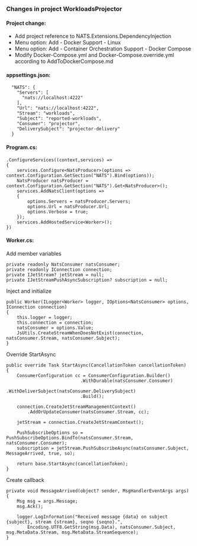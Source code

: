 ### Changes in project WorkloadsProjector
  
#### Project change:  
- Add project reference to NATS.Extensions.DependencyInjection  
- Menu option: Add - Docker Support - Linux  
- Menu option: Add - Container Orchestration Support - Docker Compose  
- Modify Docker-Compose.yml and Docker-Compose.override.yml according to AddToDockerCompose.md  
  
#### appsettings.json:  
```
  "NATS": {
    "Servers": [
      "nats://localhost:4222"
    ],
    "Url": "nats://localhost:4222",
    "Stream": "workloads",
    "Subject": "reported-workloads",
    "Consumer": "projector",
    "DeliverySubject": "projector-delivery"
  }
```

#### Program.cs:
```
.ConfigureServices((context,services) =>
{
    services.Configure<NatsProducer>(options => context.Configuration.GetSection("NATS").Bind(options));
    NatsProducer natsProducer = context.Configuration.GetSection("NATS").Get<NatsProducer>();
    services.AddNatsClient(options =>
    {
        options.Servers = natsProducer.Servers;
        options.Url = natsProducer.Url;
        options.Verbose = true;
    });
    services.AddHostedService<Worker>();
})
```

#### Worker.cs:
Add member variables
```
private readonly NatsConsumer natsConsumer;
private readonly IConnection connection;
private IJetStream? jetStream = null;
private IJetStreamPushAsyncSubscription? subscription = null;
```
Inject and initialize
```
public Worker(ILogger<Worker> logger, IOptions<NatsConsumer> options, IConnection connection)
{
    this.logger = logger;
    this.connection = connection;
    natsConsumer = options.Value;
    JsUtils.CreateStreamWhenDoesNotExist(connection, natsConsumer.Stream, natsConsumer.Subject);
}
```
Override StartAsync
```
public override Task StartAsync(CancellationToken cancellationToken)
{
    ConsumerConfiguration cc = ConsumerConfiguration.Builder()
                            .WithDurable(natsConsumer.Consumer)
                            .WithDeliverSubject(natsConsumer.DeliverySubject)
                            .Build();

    connection.CreateJetStreamManagementContext()
        .AddOrUpdateConsumer(natsConsumer.Stream, cc);

    jetStream = connection.CreateJetStreamContext();

    PushSubscribeOptions so = PushSubscribeOptions.BindTo(natsConsumer.Stream, natsConsumer.Consumer);
    subscription = jetStream.PushSubscribeAsync(natsConsumer.Subject, MessageArrived, true, so);

    return base.StartAsync(cancellationToken);
}
```
Create callback
```
private void MessageArrived(object? sender, MsgHandlerEventArgs args)
{
    Msg msg = args.Message;
    msg.Ack();

    logger.LogInformation("Received message {data} on subject {subject}, stream {stream}, seqno {seqno}.",
        Encoding.UTF8.GetString(msg.Data), natsConsumer.Subject, msg.MetaData.Stream, msg.MetaData.StreamSequence);
}
```